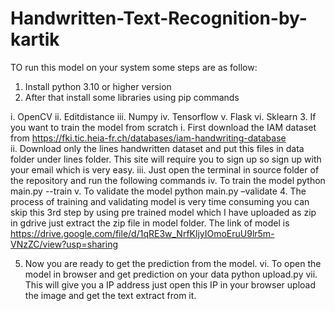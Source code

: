 # Handwritten-Text-Recognition-by-kartik
TO run this model on your system some steps are as follow:
1.	Install python 3.10 or higher version
2.	After that install some libraries using pip commands

i.	OpenCV
ii.	Editdistance
iii.	Numpy
iv.	Tensorflow
v.	Flask
vi.	Sklearn
3.	If you want to train the model from scratch
i.	First download the IAM dataset from https://fki.tic.heia-fr.ch/databases/iam-handwriting-database   
ii.	Download only the lines handwritten dataset and put this files in data folder under lines folder.
This site will require you to sign up so sign up with your email which is very easy.
iii.	Just open the terminal in source folder of the repository and run the following commands
iv.	To train the model
python main.py --train 
v.	To validate the model 
      python main.py –validate
4.	The process of training and validating model is very time consuming you can skip this 3rd step by using pre trained model which I have uploaded as zip in gdrive just extract the zip file in model folder.
The link of model is https://drive.google.com/file/d/1qRE3w_NrfKljyIOmoEruU9lr5m-VNzZC/view?usp=sharing

5.	Now you are ready to get the prediction from the model.
vi.	To open the model in browser and get prediction on your data
python upload.py
vii.	This will give you a IP address just open this IP in your browser upload the image and get the text extract from it.

